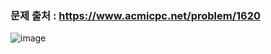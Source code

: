 ### 문제 출처 : https://www.acmicpc.net/problem/1620

![image](https://github.com/JUESOP/Python/assets/76995758/a1957a3b-64aa-424a-b084-edeaf3459d2c)




